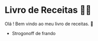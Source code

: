 # Livro de Receitas :man_cook:

Olá ! Bem vindo ao meu livro de receitas. :book:

- Strogonoff de frando
